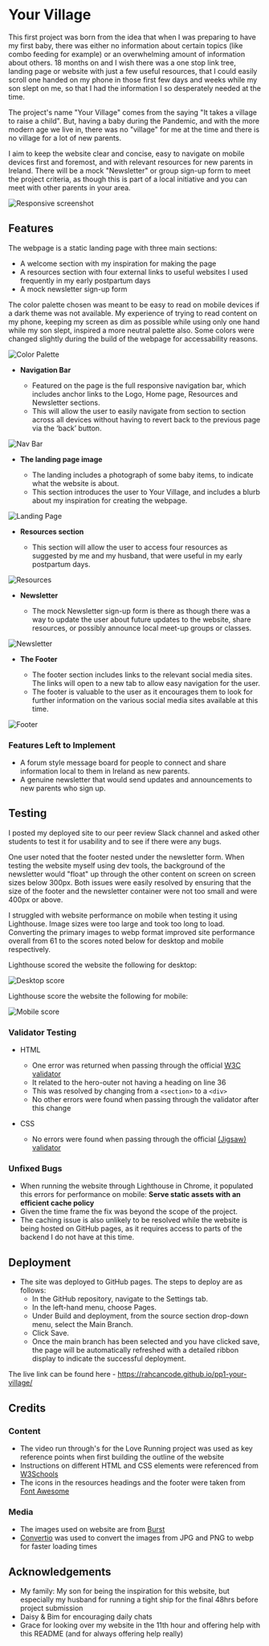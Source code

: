 # Your Village

This first project was born from the idea that when I was preparing to have my first baby, there was either no information about certain topics (like combo feeding for example) or an overwhelming amount of information about others. 18 months on and I wish there was a one stop link tree, landing page or website with just a few useful resources, that I could easily scroll one handed on my phone in those first few days and weeks while my son slept on me, so that I had the information I so desperately needed at the time.

The project's name "Your Village" comes from the saying "It takes a village to raise a child". But, having a baby during the Pandemic, and with the more modern age we live in, there was no "village" for me at the time and there is no village for a lot of new parents.

I aim to keep the website clear and concise, easy to navigate on mobile devices first and foremost, and with relevant resources for new parents in Ireland. There will be a mock "Newsletter" or group sign-up form to meet the project criteria, as though this is part of a local initiative and you can meet with other parents in your area.

![Responsive screenshot](https://github.com/rahcancode/pp1-your-village/blob/main/media/sitepreview.png)
## Features 

The webpage is a static landing page with three main sections: 
- A welcome section with my inspiration for making the page
- A resources section with four external links to useful websites I used frequently in my early postpartum days
- A mock newsletter sign-up form

The color palette chosen was meant to be easy to read on mobile devices if a dark theme was not available. My experience of trying to read content on my phone, keeping my screen as dim as possible while using only one hand while my son slept, inspired a more neutral palette also. Some colors were changed slightly during the build of the webpage for accessability reasons.

![Color Palette](https://github.com/rahcancode/pp1-your-village/blob/main/media/PP1%2BPallette.png)

- __Navigation Bar__

  - Featured on the page is the full responsive navigation bar, which includes anchor links to the Logo, Home page, Resources and Newsletter sections.
  - This will allow the user to easily navigate from section to section across all devices without having to revert back to the previous page via the ‘back’ button. 

![Nav Bar](https://github.com/rahcancode/pp1-your-village/blob/main/media/nav-bar.png)

- __The landing page image__

  - The landing includes a photograph of some baby items, to indicate what the website is about. 
  - This section introduces the user to Your Village, and includes a blurb about my inspiration for creating the webpage.

![Landing Page](https://github.com/rahcancode/pp1-your-village/blob/main/media/landingpage.JPG)

- __Resources section__

  - This section will allow the user to access four resources as suggested by me and my husband, that were useful in my early postpartum days. 

![Resources](https://github.com/rahcancode/pp1-your-village/blob/main/media/resources.png)

- __Newsletter__

  - The mock Newsletter sign-up form is there as though there was a way to update the user about future updates to the website, share resources, or possibly announce local meet-up groups or classes.

![Newsletter](https://github.com/rahcancode/pp1-your-village/blob/main/media/newsletter.png)

- __The Footer__ 

  - The footer section includes links to the relevant social media sites. The links will open to a new tab to allow easy navigation for the user. 
  - The footer is valuable to the user as it encourages them to look for further information on the various social media sites available at this time.

![Footer](https://github.com/rahcancode/pp1-your-village/blob/main/media/footer.png)

### Features Left to Implement

- A forum style message board for people to connect and share information local to them in Ireland as new parents.
- A genuine newsletter that would send updates and announcements to new parents who sign up.

## Testing 

I posted my deployed site to our peer review Slack channel and asked other students to test it for usability and to see if there were any bugs.

One user noted that the footer nested under the newsletter form. When testing the website myself using dev tools, the background of the newsletter would "float" up through the other content on screen on screen sizes below 300px. Both issues were easily resolved by ensuring that the size of the footer and the newsletter container were not too small and were 400px or above.

I struggled with website performance on mobile when testing it using Lighthouse. Image sizes were too large and took too long to load. Converting the primary images to webp format improved site performance overall from 61 to the scores noted below for desktop and mobile respectively.

Lighthouse scored the website the following for desktop:

![Desktop score](https://github.com/rahcancode/pp1-your-village/blob/main/media/desktop.JPG)

Lighthouse score the website the following for mobile:

![Mobile score](https://github.com/rahcancode/pp1-your-village/blob/main/media/mobile.JPG)
### Validator Testing 

- HTML
  - One error was returned when passing through the official [W3C validator](https://validator.w3.org/nu/?doc=https%3A%2F%2Fcode-institute-org.github.io%2Flove-running-2.0%2Findex.html)
  - It related to the hero-outer not having a heading on line 36
  - This was resolved by changing from a `<section>` to a `<div>`
  - No other errors were found when passing through the validator after this change

- CSS
  - No errors were found when passing through the official [(Jigsaw) validator](https://jigsaw.w3.org/css-validator/validator?uri=https%3A%2F%2Fvalidator.w3.org%2Fnu%2F%3Fdoc%3Dhttps%253A%252F%252Fcode-institute-org.github.io%252Flove-running-2.0%252Findex.html&profile=css3svg&usermedium=all&warning=1&vextwarning=&lang=en#css)

### Unfixed Bugs

- When running the website through Lighthouse in Chrome, it populated this errors for performance on mobile: **Serve static assets with an efficient cache policy**
- Given the time frame the fix was beyond the scope of the project.
- The caching issue is also unlikely to be resolved while the website is being hosted on GitHub pages, as it requires access to parts of the backend I do not have at this time.

## Deployment

- The site was deployed to GitHub pages. The steps to deploy are as follows: 
  - In the GitHub repository, navigate to the Settings tab. 
  - In the left-hand menu, choose Pages.
  - Under Build and deployment, from the source section drop-down menu, select the Main Branch.
  - Click Save.
  - Once the main branch has been selected and you have clicked save, the page will be automatically refreshed with a detailed ribbon display to indicate the successful deployment. 

The live link can be found here - https://rahcancode.github.io/pp1-your-village/
## Credits 
### Content 

- The video run through's for the Love Running project was used as key reference points when first building the outline of the website
- Instructions on different HTML and CSS elements were referenced from [W3Schools](https://www.w3schools.com/)
- The icons in the resources headings and the footer were taken from [Font Awesome](https://fontawesome.com/)
### Media

- The images used on website are from [Burst](https://burst.shopify.com/)
- [Convertio](https://convertio.co/png-webp/) was used to convert the images from JPG and PNG to webp for faster loading times

## Acknowledgements

- My family: My son for being the inspiration for this website, but especially  my husband for running a tight ship for the final 48hrs before project submission
- Daisy & Bim for encouraging daily chats
- Grace for looking over my website in the 11th hour and offering help with this README (and for always offering help really)